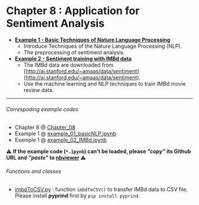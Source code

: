 # Chapter 8 : Application for Sentiment Analysis

- [**Example 1 - Basic Techniques of Nature Language Processing**](https://nbviewer.jupyter.org/github/juifa-tsai/workbook_MachineLearning/blob/master/Machine_Learning_in_Python_SR/Chapter_08/example_01_basicNLP.ipynb?flush_cache=true)
   - Introduce Techniques of the Nature Language Processing (NLP).
   - The preprocessing of sentiment analysis. 
- [**Example 2 - Sentiment training with IMBd data**](https://nbviewer.jupyter.org/github/juifa-tsai/workbook_MachineLearning/blob/master/Machine_Learning_in_Python_SR/Chapter_08/example_02_IMBd.ipynb?flush_cache=true)
   - The IMBd data are downloaded from [http://ai.stanford.edu/~amaas/data/sentiment](http://ai.stanford.edu/~amaas/data/sentiment).
   - Use the machine learning and NLP techniques to train IMBd movie review data.

---
###### Correspoding example codes
* Chapter 8 @ [Chapter_08](.)
* Example 1 @ [example_01_basicNLP.ipynb](example_01_basicNLP.ipynb)
* Example 1 @ [example_02_IMBd.ipynb](example_02_IMBd.ipynb)  

:warning: **If the example code (`*.ipynb`) can't be loaded, please *"copy"* its Github URL and *"paste"* to [nbviewer](https://nbviewer.jupyter.org) :warning:**

###### Functions and classes  
* [imbdToCSV.py](imbdToCSV.py) : function `imbdToCSV()` to transfer IMBd data to CSV file. Please install **pyprind** first by `pip install pyprind`.
